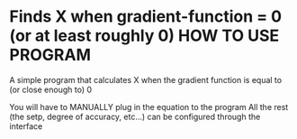 Finds X when gradient-function = 0 
(or at least roughly 0)
HOW TO USE PROGRAM
=======================================

A simple program that calculates X when the gradient function is equal to (or close enough to) 0

You will have to MANUALLY plug in the equation to the program
All the rest (the setp, degree of accuracy, etc...) can be configured through the interface
